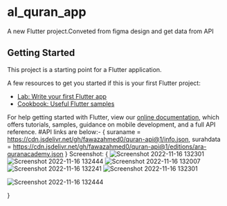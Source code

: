 # al_quran_app

A new Flutter project.Conveted from figma design and get data from API

## Getting Started

This project is a starting point for a Flutter application.

A few resources to get you started if this is your first Flutter project:

- [Lab: Write your first Flutter app](https://flutter.dev/docs/get-started/codelab)
- [Cookbook: Useful Flutter samples](https://flutter.dev/docs/cookbook)

For help getting started with Flutter, view our
[online documentation](https://flutter.dev/docs), which offers tutorials,
samples, guidance on mobile development, and a full API reference.
#API links are below:-
{
suraname = https://cdn.jsdelivr.net/gh/fawazahmed0/quran-api@1/info.json,
surahdata = https://cdn.jsdelivr.net/gh/fawazahmed0/quran-api@1/editions/ara-quranacademy.json
}
Screenshot: {
![Screenshot 2022-11-16 132301](https://user-images.githubusercontent.com/106397010/202117635-31395e4a-907d-4b3a-a679-dc33ca5e9dba.png)![Screenshot 2022-11-16 132444](https://user-images.githubusercontent.com/106397010/202118382-d1851279-a4cc-4cb5-b472-3c336b7e1406.png)
![Screenshot 2022-11-16 132007](https://user-images.githubusercontent.com/106397010/202118372-68fc9881-5483-4539-943c-fddf858e5bcf.png)
![Screenshot 2022-11-16 132241](https://user-images.githubusercontent.com/106397010/202118377-4b833294-f7b0-4abb-8021-930d2139ce44.png)
![Screenshot 2022-11-16 132301](https://user-images.githubusercontent.com/106397010/202118379-f518ae1d-8903-4af8-b51e-6535aea3aa7f.png)

![Screenshot 2022-11-16 132444](https://user-images.githubusercontent.com/106397010/202117644-522e5077-c395-4b18-bb33-cab0eab4c9e9.png)

}
